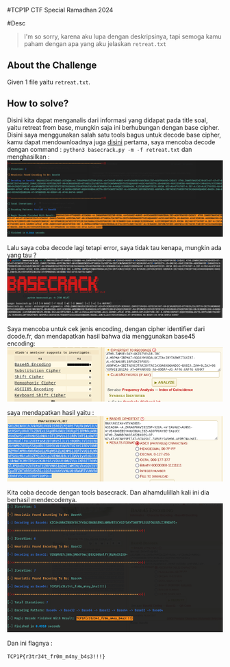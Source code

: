 #TCP1P CTF Special Ramadhan 2024

#Desc
> I'm so sorry, karena aku lupa dengan deskripsinya, tapi semoga kamu paham dengan apa yang aku jelaskan
`retreat.txt`

## About the Challenge
Given 1 file yaitu `retreat.txt`.

## How to solve?
Disini kita dapat menganalis dari informasi yang didapat pada title soal, yaitu retreat from base, mungkin saja ini berhubungan dengan base cipher. Disini saya menggunakan salah satu tools bagus untuk decode base cipher, kamu dapat mendownloadnya juga [disini](https://github.com/mufeedvh/basecrack)
pertama, saya mencoba decode dengan command : `python3 basecrack.py -m -f retreat.txt` dan menghasilkan :
![img1](img/1.png)

Lalu saya coba decode lagi tetapi error, saya tidak tau kenapa, mungkin ada yang tau ? 
![img2](img/2.png)

Saya mencoba untuk cek jenis encoding, dengan cipher identifier dari dcode.fr, dan mendapatkan hasil bahwa dia menggunakan base45 encoding:
![img3](img/3.png)

saya mendapatkan hasil yaitu :
![img4](img/4.png)

Kita coba decode dengan tools basecrack. Dan alhamdulillah kali ini dia berhasil mendecodenya.
![img5](img/5.png)

Dan ini flagnya :
```
TCP1P{r3tr34t_fr0m_m4ny_b4s3!!!}

```
